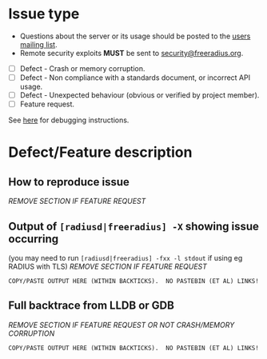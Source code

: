 # Issue type
- Questions about the server or its usage should be posted to the [users mailing list](http://freeradius.org/list/users.html).
- Remote security exploits **MUST** be sent to security@freeradius.org.
- [ ] Defect - Crash or memory corruption.
- [ ] Defect - Non compliance with a standards document, or incorrect API usage.
- [ ] Defect - Unexpected behaviour (obvious or verified by project member).
- [ ] Feature request.

See [here](https://github.com/FreeRADIUS/freeradius-server/blob/v3.1.x/doc/bugs) for debugging instructions.

# Defect/Feature description
## How to reproduce issue
*REMOVE SECTION IF FEATURE REQUEST*
 
## Output of ``[radiusd|freeradius] -X`` showing issue occurring
(you may need to run ``[radiusd|freeradius] -fxx -l stdout`` if using eg RADIUS with TLS)
*REMOVE SECTION IF FEATURE REQUEST*

```text
COPY/PASTE OUTPUT HERE (WITHIN BACKTICKS).  NO PASTEBIN (ET AL) LINKS!
```
## Full backtrace from LLDB or GDB
*REMOVE SECTION IF FEATURE REQUEST OR NOT CRASH/MEMORY CORRUPTION*

```text
COPY/PASTE OUTPUT HERE (WITHIN BACKTICKS).  NO PASTEBIN (ET AL) LINKS!
```
